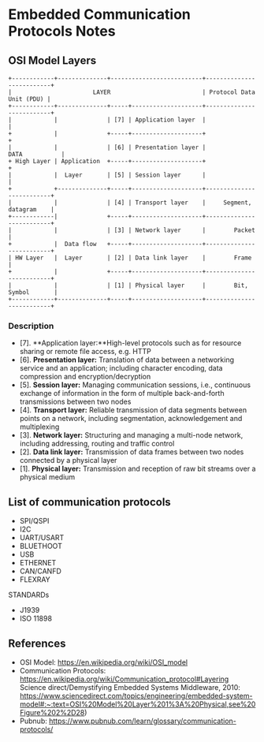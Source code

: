 # Embedded Communication Protocols Notes

## OSI Model Layers
```
+------------+--------------+--------------------------+--------------------------+ 
|						LAYER						   | Protocol Data Unit (PDU) |
+------------+--------------+-----+--------------------+--------------------------+
| 			 | 				| [7] | Application layer  | 						  | 
+ 			 |				+-----+--------------------+						  +
| 			 | 				| [6] | Presentation layer | 		   DATA		      |
+ High Layer | Application  +-----+--------------------+						  +
| 			 |	Layer	    | [5] |	Session layer	   |						  |
+			 +--------------+-----+--------------------+--------------------------+
| 			 | 				| [4] |	Transport layer    | 	 Segment, datagram    |
+------------|				+-----+--------------------+--------------------------+
|			 | 				| [3] |	Network layer	   |	    Packet			  |
+		 	 |	Data flow	+-----+--------------------+--------------------------+
| HW Layer	 |	Layer		| [2] | Data link layer    | 		Frame			  |
+ 			 |				+-----+--------------------+--------------------------+
| 			 | 				| [1] |	Physical layer     |	 	Bit, Symbol		  |
+------------+--------------+-----+--------------------+--------------------------+

```
### Description
- [7]. **Application layer:**High-level protocols such as for resource sharing or remote file access, e.g. HTTP	
- [6]. **Presentation layer:** Translation of data between a networking service and an application; including character encoding, data compression and encryption/decryption
- [5]. **Session layer:** 	Managing communication sessions, i.e., continuous exchange of information in the form of multiple back-and-forth transmissions between two nodes
- [4]. **Transport layer:** Reliable transmission of data segments between points on a network, including segmentation, acknowledgement and multiplexing
- [3]. **Network layer:** Structuring and managing a multi-node network, including addressing, routing and traffic control
- [2]. **Data link layer:** Transmission of data frames between two nodes connected by a physical layer
- [1]. **Physical layer:**  Transmission and reception of raw bit streams over a physical medium
                                                 
## List of communication protocols

- SPI/QSPI
- I2C
- UART/USART
- BLUETHOOT
- USB
- ETHERNET
- CAN/CANFD
- FLEXRAY

STANDARDs
- J1939
- ISO 11898

## References 

- OSI Model: https://en.wikipedia.org/wiki/OSI_model
- Communication Protocols: https://en.wikipedia.org/wiki/Communication_protocol#Layering
Science direct/Demystifying Embedded Systems Middleware, 2010: https://www.sciencedirect.com/topics/engineering/embedded-system-model#:~:text=OSI%20Model%20Layer%201%3A%20Physical,see%20Figure%202%2D28)
- Pubnub: https://www.pubnub.com/learn/glossary/communication-protocols/
